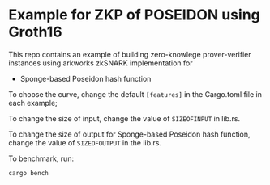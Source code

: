 # Example for ZKP of POSEIDON using Groth16

This repo contains an example of building zero-knowlege prover-verifier instances using arkworks zkSNARK implementation for 

*  Sponge-based Poseidon hash function


To choose the curve, change the default ```[features]``` in the Cargo.toml file in each example; 

To change the size of input, change the value of ```SIZEOFINPUT``` in lib.rs.

To change the size of output for Sponge-based Poseidon hash function, change the value of ```SIZEOFOUTPUT``` in the lib.rs. 

To benchmark, run:
``` bash 
cargo bench 
```
